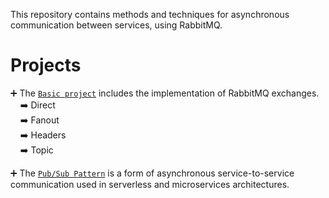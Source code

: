 This repository contains methods and techniques for asynchronous communication between services, using RabbitMQ.

# Projects
:heavy_plus_sign: The [`Basic project`](https://github.com/aligholipour/RabbitMQ-Messaging/tree/master/Basic) includes the implementation of RabbitMQ exchanges. <br />
  &nbsp; &nbsp; :arrow_right: Direct <br />
  &nbsp; &nbsp; :arrow_right: Fanout <br />
  &nbsp; &nbsp; :arrow_right: Headers <br />
  &nbsp; &nbsp; :arrow_right: Topic
  
:heavy_plus_sign: The [`Pub/Sub Pattern`](https://github.com/aligholipour/RabbitMQ-Messaging/tree/master/PubSubPattern) is a form of asynchronous service-to-service communication used in serverless and microservices architectures. <br />
  
